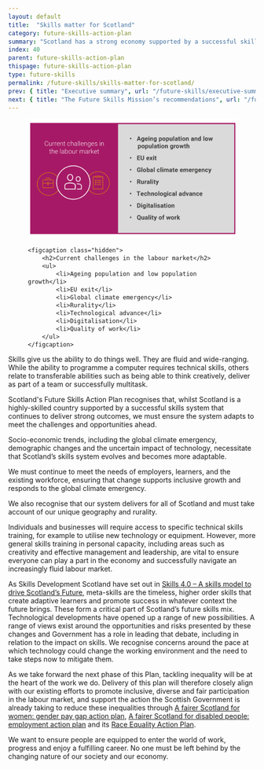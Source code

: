 ```yaml
---
layout: default
title:  "Skills matter for Scotland"
category: future-skills-action-plan
summary: "Scotland has a strong economy supported by a successful skills system. However, we must ensure that our skills system can adapt to meet the challenges and opportunities ahead."
index: 40
parent: future-skills-action-plan
thispage: future-skills-action-plan
type: future-skills
permalink: /future-skills/skills-matter-for-scotland/
prev: { title: "Executive summary", url: "/future-skills/executive-summary/" }
next: { title: "The Future Skills Mission’s recommendations", url: "/future-skills/future-skills-mission-recommendations/" }
---
```


<figure>
    <img src="/assets/images/infographics/fsap-skills-matter-scotland.svg" alt="" />

    <figcaption class="hidden">
        <h2>Current challenges in the labour market</h2>
        <ul>
            <li>Ageing population and low population growth</li>
            <li>EU exit</li>
            <li>Global climate emergency</li>
            <li>Rurality</li>
            <li>Technological advance</li>
            <li>Digitalisation</li>
            <li>Quality of work</li>
        </ul>
    </figcaption>
</figure>

Skills give us the ability to do things well. They are fluid and wide-ranging. While the ability to programme a computer requires technical skills, others relate to transferable abilities such as being able to think creatively, deliver as part of a team or successfully multitask.

Scotland's Future Skills Action Plan recognises that, whilst Scotland is a highly-skilled country supported by a successful skills system that continues to deliver strong outcomes, we must ensure the system adapts to meet the challenges and opportunities ahead.

Socio-economic trends, including the global climate emergency, demographic changes and the uncertain impact of technology, necessitate that Scotland’s skills system evolves and becomes more adaptable.

We must continue to meet the needs of employers, learners, and the existing workforce, ensuring that change supports inclusive growth and responds to the global climate emergency.

We also recognise that our system delivers for all of Scotland and must take account of our unique geography and rurality.

Individuals and businesses will require access to specific technical skills training, for example to utilise new technology or equipment.  However, more general skills training in personal capacity, including areas such as creativity and effective management and leadership, are vital to ensure everyone can play a part in the economy and successfully navigate an increasingly fluid labour market.

As Skills Development Scotland have set out in [Skills 4.0 – A skills model to drive Scotland’s Future](https://www.skillsdevelopmentscotland.co.uk/media/44684/skills-40_a-skills-model.pdf), meta-skills are the timeless, higher order skills that create adaptive learners and promote success in whatever context the future brings. These form a critical part of Scotland’s future skills mix. Technological developments have opened up a range of new possibilities. A range of views exist around the opportunities and risks presented by these changes and Government has a role in leading that debate, including in relation to the impact on skills. We recognise concerns around the pace at which technology could change the working environment and the need to take steps now to mitigate them.

As we take forward the next phase of this Plan, tackling inequality will be at the heart of the work we do. Delivery of this plan will therefore closely align with our existing efforts to promote inclusive, diverse and fair participation in the labour market, and support the action the Scottish Government is already taking to reduce these inequalities through [A fairer Scotland for women: gender pay gap action plan](https://www.gov.scot/publications/fairer-scotland-women-gender-pay-gap-action-plan/), [A fairer Scotland for disabled people: employment action plan](https://www.gov.scot/publications/fairer-scotland-disabled-people-employment-action-plan/) and its [Race Equality Action Plan](https://www.gov.scot/publications/fairer-scotland-race-equality-action-plan-2017-2021-highlight-report/).

We want to ensure people are equipped to enter the world of work, progress and enjoy a fulfilling career. No one must be left behind by the changing nature of our society and our economy.
